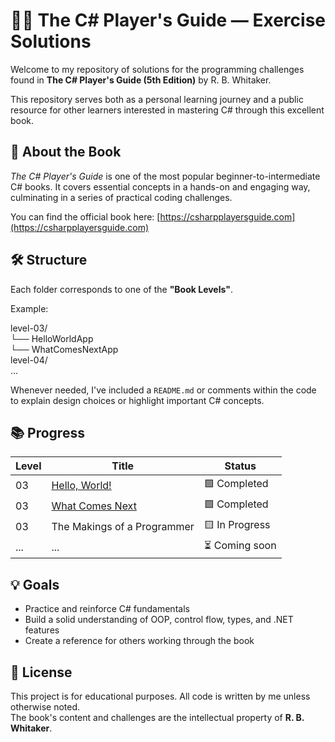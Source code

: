 # 🧙‍♂️ The C# Player's Guide — Exercise Solutions

Welcome to my repository of solutions for the programming challenges found in **The C# Player's Guide (5th Edition)** by R. B. Whitaker.

This repository serves both as a personal learning journey and a public resource for other learners interested in mastering C# through this excellent book.

## 📘 About the Book

*The C# Player's Guide* is one of the most popular beginner-to-intermediate C# books. It covers essential concepts in a hands-on and engaging way, culminating in a series of practical coding challenges.

You can find the official book here: [https://csharpplayersguide.com](https://csharpplayersguide.com)

## 🛠️ Structure

Each folder corresponds to one of the **"Book Levels"**.

Example:

level-03/\
└── HelloWorldApp\
└── WhatComesNextApp\
level-04/\
...


Whenever needed, I've included a `README.md` or comments within the code to explain design choices or highlight important C# concepts.

## 📚 Progress

| Level   | Title                          | Status          |
|---------|--------------------------------|-----------------|
| 03      | [Hello, World!](https://github.com/rkeppler42/CSharp-Players-Guide/tree/main/level-03/HelloWorldApp)                  | 🟩 Completed   |
| 03      | [What Comes Next](https://github.com/rkeppler42/CSharp-Players-Guide/tree/main/level-03/WhatComesNextApp)                | 🟩 Completed |
| 03      | The Makings of a Programmer    | 🟨 In Progress |
| ...     | ...                            | ⏳ Coming soon |

## 💡 Goals

- Practice and reinforce C# fundamentals
- Build a solid understanding of OOP, control flow, types, and .NET features
- Create a reference for others working through the book

## 🧾 License

This project is for educational purposes. All code is written by me unless otherwise noted.  
The book's content and challenges are the intellectual property of **R. B. Whitaker**.

